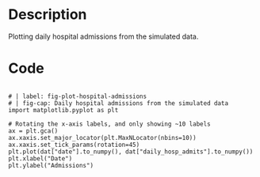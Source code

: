 # Description
Plotting daily hospital admissions from the simulated data.

# Code
```

# | label: fig-plot-hospital-admissions
# | fig-cap: Daily hospital admissions from the simulated data
import matplotlib.pyplot as plt

# Rotating the x-axis labels, and only showing ~10 labels
ax = plt.gca()
ax.xaxis.set_major_locator(plt.MaxNLocator(nbins=10))
ax.xaxis.set_tick_params(rotation=45)
plt.plot(dat["date"].to_numpy(), dat["daily_hosp_admits"].to_numpy())
plt.xlabel("Date")
plt.ylabel("Admissions")

```
